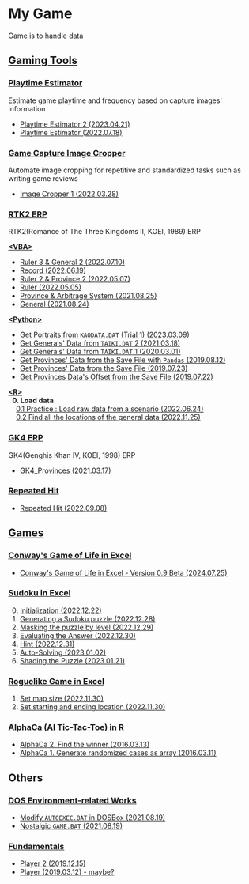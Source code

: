 # My Game

Game is to handle data



## [Gaming Tools](./GamingTools/)


### [Playtime Estimator](/GamingTools//PlaytimeEstimator/)

Estimate game playtime and frequency based on capture images' information

- [Playtime Estimator 2 (2023.04.21)](/GamingTools/PlaytimeEstimator/README.md#playtime-estimator-2-20230421)
- [Playtime Estimator (2022.07.18)](/GamingTools/PlaytimeEstimator/README.md#playtime-estimator-20220718)


### [Game Capture Image Cropper](/GamingTools/ImageCropper/)

Automate image cropping for repetitive and standardized tasks such as writing game reviews

- [Image Cropper 1 (2022.03.28)](/GamingTools/ImageCropper/README.md)


### [RTK2 ERP](/GamingTools/RTK2/)

RTK2(Romance of The Three Kingdoms II, KOEI, 1989) ERP  

[**\<VBA>**](/GamingTools/RTK2/VBA/)
- [Ruler 3 & General 2 (2022.07.10)](/GamingTools/RTK2/VBA/README.md#ruler-3--general-2-20220710)
- [Record (2022.06.19)](/GamingTools/RTK2/VBA/README.md#record-20220619)
- [Ruler 2 & Province 2 (2022.05.07)](/GamingTools/RTK2/VBA/README.md#ruler-2--province-2-20220507)
- [Ruler (2022.05.05)](/GamingTools/RTK2/VBA/README.md#ruler-20220505)
- [Province & Arbitrage System (2021.08.25)](/GamingTools/RTK2/VBA/README.md#province--arbitrage-system-20210825)
- [General (2021.08.24)](/GamingTools/RTK2/VBA/README.md#general-20210824)

[**\<Python>**](/GamingTools/RTK2/Python/)
- [Get Portraits from `KAODATA.DAT` (Trial 1) (2023.03.09)](/GamingTools/RTK2/Python/README.md#get-portraits-from-kaodatadat-trial-1-20230309)
- [Get Generals' Data from `TAIKI.DAT` 2 (2021.03.18)](/GamingTools/RTK2/Python/README.md#get-generals-data-from-taikidat-2-20210318)
- [Get Generals' Data from `TAIKI.DAT` 1 (2020.03.01)](/GamingTools/RTK2/Python/README.md#get-generals-data-from-taikidat-1-20200301)
- [Get Provinces' Data from the Save File with `Pandas` (2019.08.12)](/GamingTools/RTK2/Python/README.md#get-provinces-data-from-the-save-file-with-pandas-20190812)
- [Get Provinces' Data from the Save File (2019.07.23)](/GamingTools/RTK2/Python/README.md#get-provinces-data-from-the-save-file-20190723)
- [Get Provinces Data's Offset from the Save File (2019.07.22)](/GamingTools/RTK2/Python/README.md#get-provinces-datas-offset-from-the-save-file-20190722)

[**\<R>**](/GamingTools/RTK2/R/)  
&nbsp;&nbsp;**0. Load data**  
&nbsp;&nbsp;&nbsp;&nbsp;[0.1 Practice : Load raw data from a scenario (2022.06.24)](/GamingTools/RTK2/R/README.md#01-practice--load-raw-data-from-a-scenario-20220624)  
&nbsp;&nbsp;&nbsp;&nbsp;[0.2 Find all the locations of the general data (2022.11.25)](/GamingTools/RTK2/R/README.md#02-find-all-the-locations-of-the-general-data-20221125)


### [GK4 ERP](/GamingTools/GK4/)

GK4(Genghis Khan Ⅳ, KOEI, 1998) ERP

- [GK4_Provinces (2021.03.17)](/GamingTools/GK4/README.md#gk4_provincespy-20210317)


### [Repeated Hit](/GamingTools/RepeatedHit/README.md#repeated-hit)

- [Repeated Hit (2022.09.08)](/GamingTools/RepeatedHit/README.md#repeated-hit-20220908)



## [Games](/Game/)


### [Conway's Game of Life in Excel](/Game/ConwaysGameOfLife/)

- [Conway's Game of Life in Excel - Version 0.9 Beta (2024.07.25)](/Game/ConwaysGameOfLife/README.md#conways-game-of-life-in-excel---version-09-beta-20240725)


### [Sudoku in Excel](/Game/Sudoku/)

0. [Initialization (2022.12.22)](/Game/Sudoku/README.md#0-initialization-20221222)
1. [Generating a Sudoku puzzle (2022.12.28)](/Game/Sudoku/README.md#1-generating-a-sudoku-puzzle-20221228)
2. [Masking the puzzle by level (2022.12.29)](/Game/Sudoku/README.md#2-masking-the-puzzle-by-level-20221229)
3. [Evaluating the Answer (2022.12.30)](/Game/Sudoku/README.md#3-evaluating-the-answer-20221230)
4. [Hint (2022.12.31)](/Game/Sudoku/README.md#4-hint-20221231)
5. [Auto-Solving (2023.01.02)](/Game/Sudoku/README.md#5-auto-solving-20230102)
6. [Shading the Puzzle (2023.01.21)](/Game/Sudoku/README.md#6-shading-the-puzzle-20230121)


### [Roguelike Game in Excel](/Game/Roguelike/)

1. [Set map size (2022.11.30)](/Game/Roguelike/README.md#1-set-map-size-20221130)
2. [Set starting and ending location (2022.11.30)](/Game/Roguelike/README.md#2-set-starting-and-ending-location-20221130)


### [AlphaCa (AI Tic-Tac-Toe) in R](/Game/AlphaCa/)

- [AlphaCa 2. Find the winner (2016.03.13)](/Game/AlphaCa/README.md#alphaca-2-find-the-winner-20160313)
- [AlphaCa 1. Generate randomized cases as array (2016.03.11)](/Game/AlphaCa/README.md#alphaca-1-generate-randomized-cases-as-array-20160311)



## Others


### [DOS Environment-related Works](/DOS#my-dos-environment-related-works)

- [Modify `AUTOEXEC.BAT` in DOSBox (2021.08.19)](/DOS#modify-autoexecbat-in-dosbox-20210819)
- [Nostalgic `GAME.BAT` (2021.08.19)](/DOS#nostalgic-gamebat-20210819)


### [Fundamentals](/Fundamentals/)

- [Player 2 (2019.12.15)](/Fundamentals/README.md#player2-20191215)
- [Player (2019.03.12) - maybe?](/Fundamentals/README.md#player-20190312---maybe)
